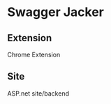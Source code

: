 Swagger Jacker
==============

Extension
----------------
Chrome Extension

Site
--------------------
ASP.net site/backend

